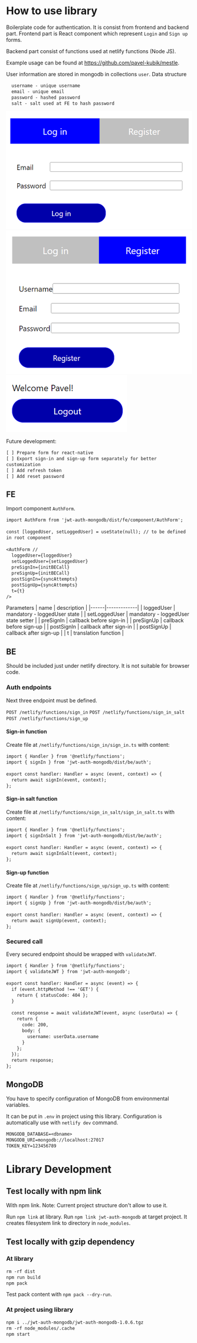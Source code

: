 # How to use library

Boilerplate code for authentication. It is consist from frontend and backend part.
Frontend part is React component which represent `Login` and `Sign up` forms.

Backend part consist of functions used at netlify functions (Node JS).

Example usage can be found at https://github.com/pavel-kubik/mestle.

User information are stored in mongodb in collections `user`. Data structure

```
  username - unique username
  email - unique email
  password - hashed password
  salt - salt used at FE to hash password
```

![Alt text](doc/signIn.png)
![Alt text](doc/signUp.png)
![Alt text](doc/signOut.png)

Future development:

```
[ ] Prepare form for react-native
[ ] Export sign-in and sign-up form separately for better customization
[ ] Add refresh token
[ ] Add reset password
```

## FE

Import component `AuthForm`.

```
import AuthForm from 'jwt-auth-mongodb/dist/fe/component/AuthForm';

const [loggedUser, setLoggedUser] = useState(null); // to be defined in root component

<AuthForm //
  loggedUser={loggedUser}
  setLoggedUser={setLoggedUser}
  preSignIn={initBECall}
  preSignUp={initBECall}
  postSignIn={syncAttempts}
  postSignUp={syncAttempts}
  t={t}
/>
```

Parameters
| name | description |
|------|-------------|
| loggedUser | mandatory - loggedUser state |
| setLoggedUser | mandatory - loggedUser state setter |
| preSignIn | callback before sign-in |
| preSignUp | callback before sign-up |
| postSignIn | callback after sign-in |
| postSignUp | callback after sign-up |
| t | translation function |

## BE

Should be included just under netlify directory. It is not suitable for browser code.

### Auth endpoints

Next three endpoint must be defined.

`POST /netlify/functions/sign_in`
`POST /netlify/functions/sign_in_salt`
`POST /netlify/functions/sign_up`

#### Sign-in function

Create file at `/netlify/functions/sign_in/sign_in.ts` with content:

```
import { Handler } from '@netlify/functions';
import { signIn } from 'jwt-auth-mongodb/dist/be/auth';

export const handler: Handler = async (event, context) => {
  return await signIn(event, context);
};
```

#### Sign-in salt function

Create file at `/netlify/functions/sign_in_salt/sign_in_salt.ts` with content:

```
import { Handler } from '@netlify/functions';
import { signInSalt } from 'jwt-auth-mongodb/dist/be/auth';

export const handler: Handler = async (event, context) => {
  return await signInSalt(event, context);
};
```

#### Sign-up function

Create file at `/netlify/functions/sign_up/sign_up.ts` with content:

```
import { Handler } from '@netlify/functions';
import { signUp } from 'jwt-auth-mongodb/dist/be/auth';

export const handler: Handler = async (event, context) => {
  return await signUp(event, context);
};
```

### Secured call

Every secured endpoint should be wrapped with `validateJWT`.

```
import { Handler } from '@netlify/functions';
import { validateJWT } from 'jwt-auth-mongodb';

export const handler: Handler = async (event) => {
  if (event.httpMethod !== 'GET') {
    return { statusCode: 404 };
  }

  const response = await validateJWT(event, async (userData) => {
    return {
      code: 200,
      body: {
        username: userData.username
      }
    };
  });
  return response;
};
```

## MongoDB

You have to specify configuration of MongoDB from environmental variables.

It can be put in `.env` in project using this library. Configuration is automatically use with `netlify dev` command.

```
MONGODB_DATABASE=<dbname>
MONGODB_URI=mongodb://localhost:27017
TOKEN_KEY=123456789
```

# Library Development

## Test locally with npm link

With npm link. Note: Current project structure don't allow to use it.

Run `npm link` at library.
Run `npm link jwt-auth-mongodb` at target project.
It creates filesystem link to directory in `node_modules`.

## Test locally with gzip dependency

### At library

```
rm -rf dist
npm run build
npm pack
```

Test pack content with `npm pack --dry-run`.

### At project using library

```
npm i ../jwt-auth-mongodb/jwt-auth-mongodb-1.0.6.tgz
rm -rf node_modules/.cache
npm start
```
